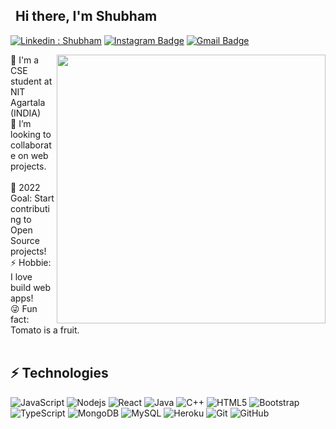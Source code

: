 ## <img src="https://raw.githubusercontent.com/iampavangandhi/iampavangandhi/master/gifs/Hi.gif" width="3px"> Hi there, I'm Shubham

[![Linkedin : Shubham](https://img.shields.io/badge/-Shubham-blue?style=flat-square&logo=Linkedin&logoColor=white&link=https://www.linkedin.com/in/thorat-shubham)](https://www.linkedin.com/in/thorat-shubham/)
[![Instagram Badge](https://img.shields.io/badge/-shubham.thorat_-purple?style=flat-square&logo=instagram&logoColor=white&link=https://instagram.com/shubham.thorat_/)](https://instagram.com/shubham.thorat_)
[![Gmail Badge](https://img.shields.io/badge/-thoratshubham048@gmail.com-c14438?style=flat-square&logo=Gmail&logoColor=white&link=mailto:thoratshubham048@gmail.com)](mailto:thoratshubham048@gmail.com)


<img align="right" width="430px" src="https://media.giphy.com/media/QHE5gWI0QjqF2/giphy.gif">
🏫 I'm a CSE student at NIT Agartala (INDIA) <br/>
🤝 I’m looking to collaborate on web projects.<br/>
<br/>
🥅 2022 Goal: Start contributing to Open Source projects!<br/>
⚡ Hobbie: I love build web apps!<br/>
😜 Fun fact: Tomato is a fruit.<br/> <br/> 

## ⚡ Technologies

![JavaScript](https://img.shields.io/badge/-JavaScript-black?style=flat-square&logo=javascript)
![Nodejs](https://img.shields.io/badge/-Nodejs-black?style=flat-square&logo=Node.js)
![React](https://img.shields.io/badge/-React-black?style=flat-square&logo=react)
![Java](https://img.shields.io/badge/-java-E34A86?style=flat-square&logo=java)
![C++](https://img.shields.io/badge/-C++-00599C?style=flat-square&logo=c)
![HTML5](https://img.shields.io/badge/-HTML5-E34F26?style=flat-square&logo=html5&logoColor=white)
![Bootstrap](https://img.shields.io/badge/-Bootstrap-563D7C?style=flat-square&logo=bootstrap)
![TypeScript](https://img.shields.io/badge/-TypeScript-007ACC?style=flat-square&logo=typescript)
![MongoDB](https://img.shields.io/badge/-MongoDB-black?style=flat-square&logo=mongodb)
![MySQL](https://img.shields.io/badge/-MySQL-black?style=flat-square&logo=mysql)
![Heroku](https://img.shields.io/badge/-Heroku-430098?style=flat-square&logo=heroku)
![Git](https://img.shields.io/badge/-Git-black?style=flat-square&logo=git)
![GitHub](https://img.shields.io/badge/-GitHub-181717?style=flat-square&logo=github)

